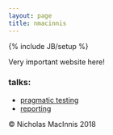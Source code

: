 ```yaml
---
layout: page
title: nmacinnis
---
```

{% include JB/setup %}

Very important website here!

### talks:

<ul class="posts">
  <li><a href="http://nmacinnis.github.io/pragmatic_testing">pragmatic testing</a></li>
  <li><a href="http://nmacinnis.github.io/reporting">reporting</a></li>
</ul>


© Nicholas MacInnis 2018

